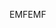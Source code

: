 <span data-ttu-id="d8814-101">EMF</span><span class="sxs-lookup"><span data-stu-id="d8814-101">EMF</span></span>